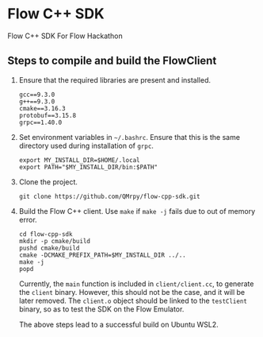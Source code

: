 # Flow C++ SDK
Flow C++ SDK For Flow Hackathon

## Steps to compile and build the FlowClient

1. Ensure that the required libraries are present and installed.

      ```
      gcc==9.3.0
      g++==9.3.0
      cmake==3.16.3
      protobuf==3.15.8
      grpc==1.40.0
      ```
       
2. Set environment variables in `~/.bashrc`. Ensure that this is the same directory used during installation of `grpc`.

      ```
      export MY_INSTALL_DIR=$HOME/.local
      export PATH="$MY_INSTALL_DIR/bin:$PATH"
      ```
      
3. Clone the project.

      ```
      git clone https://github.com/QMrpy/flow-cpp-sdk.git
      ```
      
4. Build the Flow C++ client. Use `make` if `make -j` fails due to out of memory error. 

      ```
      cd flow-cpp-sdk
      mkdir -p cmake/build
      pushd cmake/build
      cmake -DCMAKE_PREFIX_PATH=$MY_INSTALL_DIR ../..
      make -j
      popd
      ```
      
     Currently, the `main` function is included in `client/client.cc`, to generate the `client` binary. However, this should not be the case, and it will be later removed. The `client.o` object should be linked to the `testClient` binary, so as to test the SDK on the Flow Emulator.
     
     The above steps lead to a successful build on Ubuntu WSL2.
    
       

